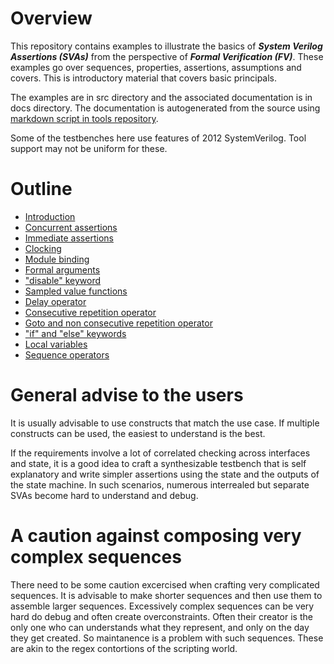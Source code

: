 # Overview
This repository contains examples to illustrate the basics of **_System Verilog Assertions (SVAs)_** 
from the perspective of **_Formal Verification (FV)_**. These examples go over sequences, properties,
assertions, assumptions and covers. This is introductory material that covers basic principals.

The examples are in src directory and the associated documentation is in docs directory. The
documentation is autogenerated from the source using [markdown script in tools repository](https://github.com/openformal/tools/tree/master/markdown).

Some of the testbenches here use features of 2012 SystemVerilog. Tool support may not be uniform for these.

# Outline
* [Introduction](https://github.com/openformal/sva_basics/blob/master/testbench/docs/intro_tb.md)
* [Concurrent assertions](https://github.com/openformal/sva_basics/blob/master/testbench/docs/concurrent_assertions_tb.md)
* [Immediate assertions](https://github.com/openformal/sva_basics/blob/master/testbench/docs/immediate_assertions_tb.md)
* [Clocking](https://github.com/openformal/sva_basics/blob/master/testbench/docs/clocking_tb.md)
* [Module binding](https://github.com/openformal/sva_basics/blob/master/testbench/docs/bind_tb.md)
* [Formal arguments](https://github.com/openformal/sva_basics/blob/master/testbench/docs/arguments_tb.md)
* ["disable" keyword](https://github.com/openformal/sva_basics/blob/master/testbench/docs/disable_tb.md)
* [Sampled value functions](https://github.com/openformal/sva_basics/blob/master/testbench/docs/sampled_value_functions_tb.md)
* [Delay operator](https://github.com/openformal/sva_basics/blob/master/testbench/docs/delay_operator_tb.md)
* [Consecutive repetition operator](https://github.com/openformal/sva_basics/blob/master/testbench/docs/cons_rep_operator_tb.md)
* [Goto and non consecutive repetition operator](https://github.com/openformal/sva_basics/blob/master/testbench/docs/goto_and_non_cons_rep_operator_tb.md)
* ["if" and "else" keywords](https://github.com/openformal/sva_basics/blob/master/testbench/docs/if_and_else_tb.md)
* [Local variables](https://github.com/openformal/sva_basics/blob/master/testbench/docs/local_variables_tb.md)
* [Sequence operators](https://github.com/openformal/sva_basics/blob/master/testbench/docs/sequence_operators_tb.md)

# General advise to the users
It is usually advisable to use constructs that match the use case. If multiple constructs can be used, the easiest to
understand is the best.

If the requirements involve a lot of correlated checking across interfaces and state, it is a good idea to craft a
synthesizable testbench that is self explanatory and write simpler assertions using the state and the outputs of
the state machine. In such scenarios, numerous interrealed but separate SVAs become hard to understand and debug.

# A caution against composing very complex sequences
There need to be some caution excercised when crafting very complicated sequences. It is advisable to make shorter sequences
and then use them to assemble larger sequences. Excessively complex sequences can be very hard do debug and often create overconstraints. Often their creator is the only one who can understands what they represent, and only on the day they get created. So maintanence is a problem with such sequences. These are akin to the regex contortions of the scripting world.
